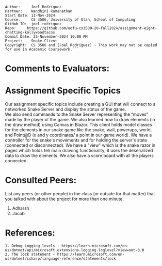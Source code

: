 ﻿```
Author:     Joel Rodriguez
Partner:    Nandhini Ramanathan
Start Date: 11-Nov-2024
Course:     CS 3500, University of Utah, School of Computing
GitHub ID:  joel-rodriguez
Repo:     https://github.com/uofu-cs3500-20-fall2024/assignment-eight-chatting-kollywoodtacos
Commit Date: 22-November-2024 10:00 PM
Project:    Snake Client
Copyright:  CS 3500 and [Joel Rodriguez] - This work may not be copied for use in Academic Coursework.```
```

# Comments to Evaluators:

# Assignment Specific Topics
Our assignment specific topics include creating a GUI that will connect to a networked Snake Server and display the status of the game.  
We also send commands to the Snake Server representing the “moves” made by the player of the game. We also learned how to draw elements (in the draw method)
using Canvas in Blazor. This client holds model classes for the elements in our snake game like the snake, wall, powerups, world, and Point@D (x and y coordinates/
a point in our game world). We have a controller for the snake's movements and for holding the server's state (connected or disconnected). We have a "view" which is 
the snake razor in pages which holds teh main drawing functionality; it uses the deserialized data to draw the elements. We also have a score board with all the players 
connected.

# Consulted Peers:
List any peers (or other people) in the class (or outside for that matter) that you talked with about the project for more than one minute.

1. Adharsh
2. Jacob

# References:
    1. Debug Logging levels - https://learn.microsoft.com/en-us/dotnet/api/microsoft.extensions.logging.loglevel?view=net-8.0
    2. The lock statement - https://learn.microsoft.com/en-us/dotnet/csharp/language-reference/statements/lock
